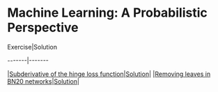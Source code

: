 # Machine Learning: A Probabilistic Perspective

Exercise|Solution

-------|-------

|[Subderivative of the hinge loss function](https://duane321.github.io/mlpp_test/TestPDFs/subgradHinge_ex.pdf)|[Solution](https://duane321.github.io/mlpp_test/TestPDFs/subgradHinge_sol.pdf)|
|[Removing leaves in BN20 networks](https://duane321.github.io/mlpp_test/TestPDFs/QMRleaf_ex.pdf)|[Solution](https://duane321.github.io/mlpp_test/TestPDFs/QMRleaf_sol.pdf)|
